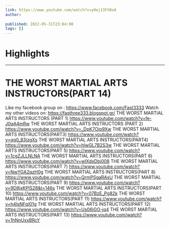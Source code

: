 ```yaml
---
link: https://www.youtube.com/watch?v=y0ej13FX8oA
author: 
   
published: 2022-05-31T23:04:00
tags: []
---
```

# Highlights


---
# THE WORST MARTIAL ARTS INSTRUCTORS(PART 14)
Like my facebook group on : https://www.facebook.com/Fast3333 Watch my other videos on: https://fasthree333.blogspot.gr/ THE WORST MARTIAL ARTS INSTRUCTORS (PART 1) https://www.youtube.com/watch?v=fe-J0qA4mRw THE WORST MARTIAL ARTS INSTRUCTORS (PART 2) https://www.youtube.com/watch?v=_DpK7Oip9Xw THE WORST MARTIAL ARTS INSTRUCTORS(PART3) https://www.youtube.com/watch?v=qg0_83jzgXs THE WORST MARTIAL ARTS INSTRUCTORS(PART4) https://www.youtube.com/watch?v=hlwGL7B2S3w THE WORST MARTIAL ARTS INSTRUCTORS(PART 5) https://www.youtube.com/watch?v=1cgZJLLNLNA THE WORST MARTIAL ARTS INSTRUCTORS(PART 6) https://www.youtube.com/watch?v=wIXdxDbi008 THE WORST MARTIAL ARTS INSTRUCTORS(PART 7) https://www.youtube.com/watch?v=NwYGA2qzH0g THE WORST MARTIAL ARTS INSTRUCTORS(PART 8) https://www.youtube.com/watch?v=QrmPSgaRAsU THE WORST MARTIAL ARTS INSTRUCTORS(PART 9) https://www.youtube.com/watch?v=9D8jxKPlS28&t=146s THE WORST MARTIAL ARTS INSTRUCTORS(PART 10) https://www.youtube.com/watch?v=07BzE_Pg82k THE WORST MARTIAL ARTS INSTRUCTORS(PART 11) https://www.youtube.com/watch?v=h4IsNFqI01g THE WORST MARTIAL ARTS INSTRUCTORS(PART 12) https://www.youtube.com/watch?v=Us06jGO-jq4 THE WORST MARTIAL ARTS INSTRUCTORS(PART 13) https://www.youtube.com/watch?v=1hNnUxxBRcY